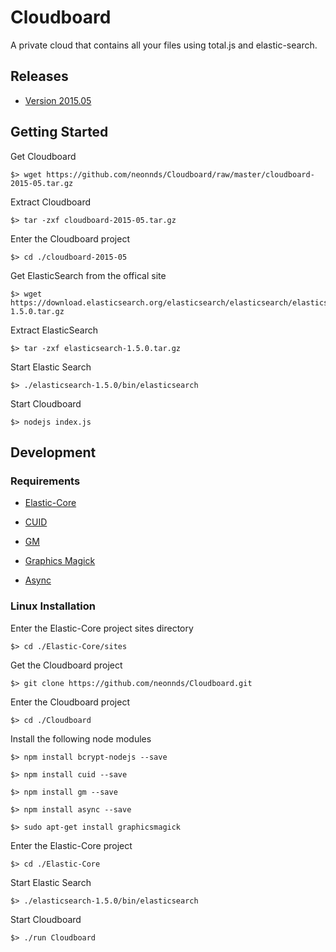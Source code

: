 # Cloudboard
A private cloud that contains all your files using total.js and elastic-search.

## Releases

* [Version 2015.05](https://github.com/neonnds/Cloudboard/raw/master/cloudboard-2015-05.tar.gz)

## Getting Started

Get Cloudboard

    $> wget https://github.com/neonnds/Cloudboard/raw/master/cloudboard-2015-05.tar.gz
    
Extract Cloudboard

    $> tar -zxf cloudboard-2015-05.tar.gz
    
Enter the Cloudboard project

    $> cd ./cloudboard-2015-05

Get ElasticSearch from the offical site

    $> wget https://download.elasticsearch.org/elasticsearch/elasticsearch/elasticsearch-1.5.0.tar.gz
    
Extract ElasticSearch

    $> tar -zxf elasticsearch-1.5.0.tar.gz
    
Start Elastic Search

    $> ./elasticsearch-1.5.0/bin/elasticsearch

Start Cloudboard

    $> nodejs index.js


## Development

### Requirements

* [Elastic-Core](https://github.com/neonnds/Elastic-Core)

* [CUID](https://github.com/ericelliott/cuid)

* [GM](https://github.com/aheckmann/gm)

* [Graphics Magick](http://www.graphicsmagick.org/)

* [Async](https://github.com/caolan/async) 

### Linux Installation

Enter the Elastic-Core project sites directory

    $> cd ./Elastic-Core/sites

Get the Cloudboard project

    $> git clone https://github.com/neonnds/Cloudboard.git

Enter the Cloudboard project

    $> cd ./Cloudboard

Install the following node modules

    $> npm install bcrypt-nodejs --save
    
    $> npm install cuid --save
    
    $> npm install gm --save
    
    $> npm install async --save
    
    $> sudo apt-get install graphicsmagick

Enter the Elastic-Core project

    $> cd ./Elastic-Core

Start Elastic Search

    $> ./elasticsearch-1.5.0/bin/elasticsearch

Start Cloudboard

    $> ./run Cloudboard
